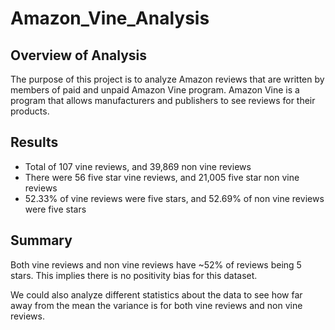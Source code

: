 # Amazon_Vine_Analysis

## Overview of Analysis
The purpose of this project is to analyze Amazon reviews that are written by members of paid and unpaid Amazon Vine program. Amazon Vine is a program that allows manufacturers and publishers to see reviews for their products. 

## Results

- Total of 107 vine reviews, and 39,869 non vine reviews 
- There were 56 five star vine reviews, and 21,005 five star non vine reviews
- 52.33% of vine reviews were five stars, and 52.69% of non vine reviews were five stars

## Summary

Both vine reviews and non vine reviews have ~52% of reviews being 5 stars. This implies there is no positivity bias for this dataset. 

We could also analyze different statistics about the data to see how far away from the mean the variance is for both vine reviews and non vine reviews. 

